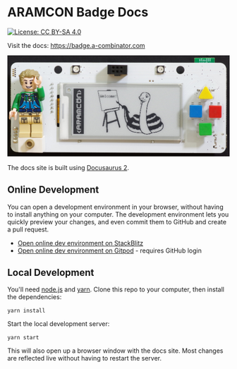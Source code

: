 # ARAMCON Badge Docs

[![License: CC BY-SA 4.0](https://img.shields.io/badge/License-CC%20BY--SA%204.0-lightgrey.svg)](https://creativecommons.org/licenses/by-sa/4.0/)

Visit the docs: https://badge.a-combinator.com

![Welcome!](docs/intro.jpg)

The docs site is built using [Docusaurus 2](https://docusaurus.io/).

## Online Development

You can open a development environment in your browser, without having to install anything on your computer. The development environment lets you quickly preview your changes, and even commit them to GitHub and create a pull request.

* [Open online dev environment on StackBlitz](https://stackblitz.io/github/aramcon-badge/badge-docs)
* [Open online dev environment on Gitpod](https://gitpod.io/#https://github.com/aramcon-badge/badge-docs) - requires GitHub login

## Local Development

You'll need [node.js](https://nodejs.org/) and [yarn](https://classic.yarnpkg.com/en/docs/install).
Clone this repo to your computer, then install the dependencies:

```console
yarn install
```

Start the local development server:

```console
yarn start
```

This will also open up a browser window with the docs site. Most changes are reflected live without having to restart the server.
